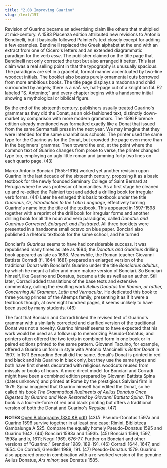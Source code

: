 ```yaml
---
title: "2.08 Improving Guarino"
slug: /text/157
---
```

Revision of Guarino became an advertising claim like others that multiplied at mid-century. A 1583 Piacenza edition attributed new revisions to Antonio Bendinelli, but it basically followed Palmieri's text closely except for adding a few examples. Bendinelli replaced the Greek alphabet at the end with an extract from one of Cicero's letters and an extended diagrammatic paradigm for the verb <em>esse</em>. The publisher claimed on the title page that Bendinelli not only corrected the text but also arranged it better. This last claim was a real selling point in that the typography is unusually spacious. The paradigms are set in a graceful, formal manner accentuated by two-line woodcut initials. The booklet also boasts purely ornamental cuts borrowed from more ambitious books. The title page displays a madonna and child surrounded by angels; there is a naÃ¯ve, half-page cut of a knight on fol. E2 labeled "S. Antonino;" and every chapter begins with a handsome initial showing a mythological or biblical figure.

By the end of the sixteenth century, publishers usually treated Guarino's grammar as they did the Donat, as an old-fashioned text, distinctly down-market by comparison with more modern grammars. The 1596 Florence edition already mentioned was formatted exactly like a Donat that issued from the same Sermartelli press in the next year. We may imagine that they were intended for the same unambitious schools. The printer used the same type for the Guarino as for the Donat, but crowded the page even more than in the beginners' grammar. Then toward the end, at the point where the common text of Guarino changes from prose to verse, the printer changed type too, employing an ugly little roman and jamming forty two lines on each quarto page. (43)

Marco Antonio Bonciari (1555-1616) worked yet another revision upon Guarino in the last decade of the sixteenth century, proposing it as a basic textbook for the newly founded Seminary College of Saint Bernard at Perugia where he was professor of humanities. As a first stage he cleaned up and re-edited the Palmieri text and added a drilling book for irregular verb forms. (44) Later he enlarged this basic textbook under the title <em>Guarinus, Or, Introduction to the Latin Language</em>, effectively turning Guarino's name into the title of the textbook. This appeared in 1597-1598 together with a reprint of the drill book for irregular forms and another drilling book for all the noun and verb paradigms, called <em>Donatus and Guarinus Corrected, Enlarged, and Illustrated</em>. All three booklets were presented in a handsome small octavo on blue paper. Bonciari also published a rhetoric textbook for the same school, and he turned

Bonciari's <em>Guarinus</em> seems to have had considerable success. It was republished many times as late as 1694; the <em>Donatus and Guarinus</em> drilling book appeared as late as 1698. Meanwhile, the Roman teacher Giovanni Battista Corradi (fl. 1644-1681) prepared an enlarged version of the traditional Donat with Bonciari's Guarino under the title <em>Bonciarius adultus</em>, by which he meant a fuller and more mature version of Bonciari. So Bonciari himself, like Guarino and Donatus, became a title as well as an author. Still later, Corradi added translations of the base texts and extensive commentary, calling the resulting work <em>Aelius Donatus the Roman, or rather, Concerning All Grammar, Latin and Vernacular</em>. He dedicated this book to three young princes of the Altemps family, presenting it as if it were a textbook though, at over eight hundred pages, it seems unlikely to have been used by many students. (46)

The fact that Bonciari and Corradi linked the revised text of Guarino's grammar with a similarly corrected and clarified version of the traditional Donat was not a novelty. Guarino himself seems to have expected that his work would be used as a follow up to memorizing Pseudo-Donatus; and printers often offered the two texts in combined form in one book or in paired editions printed to the same pattern. Giovanni Tacuino, for example, offered a Guarino uniform in style with Antonio Mancinelli's <em>Better Donat</em> in 1507. In 1511 Bernardino Benali did the same. Benali's Donat is printed in red and black and his Guarino in black only, but they use the same types and both have first sheets decorated with religious woodcuts reused from missals or books of hours. A more direct model for Bonciari and Corradi might have been a combined edition prepared by Giovanni Battista Spina (dates unknown) and printed at Rome by the prestigious Salviani firm in 1579. Spina imagined that Guarino himself had edited the Donat, so he called his book <em>The Grammatical Rudiments of Aelius Donatus Once Digested by Guarino and Now Restored by Giovanni Battista Spina</em>. The book is a tour-de-force of red and black printing but offers a traditional version of both the Donat and Guarino's <em>Regulae</em>. (47)

<strong>NOTES</strong>
<a href="http://www.humanismforsale.org/bibliography.pdf" target="new">Open Bibliography (330 KB pdf)</a>
(43)Â  Pseudo-Donatus 1597a and Guarino 1596 survive together in at least one case: Rimini, Biblioteca Gambalunga A 525. Compare the equally homely Pseudo-Donatus 1595 and Guarino 1642.
(44) Bonciari 1593a and 1593b.
(45) Bonciari 1596, 1597, 1598a and b, 1611; Negri 1969, 676-77. Further on Bonciari and other versions of "Guarino," Grendler 1989, 189-191.
(46) Corradi 1644, 1647, and 1654. On Corradi, Grendler 1989, 191.
(47) Pseudo-Donatus 1579. Guarino also appeared once in combination with a re-worked version of the genuine Aelius Donatus, <em>Ars minor</em>; see Donatus 1585.
